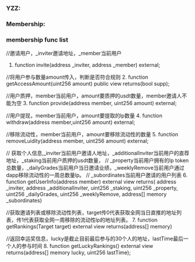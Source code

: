 ### YZZ:
### Membership:

### membership func list
//邀请用户，_inviter邀请地址，_member当前用户
1. function invite(address _inviter, address _member) external;

//将用户参与数量amount传入，判断是否符合规则
2. function getAccessAmount(uint256 amount) public view returns(bool supp);

//用户质押，member当前用户，amount要质押的usdt数量，member邀请人不能为空
3. function provide(address member, uint256 amount) external;

//用户提现，member当前用户，amount要提取的lp数量
4. function withdraw(address member,uint256 amount) external;

//移除流动性，member当前用户，amount要移除流动性的数量
5. function removeLuidity(address member, uint256 amount) external;

// 获取个人信息,_inviter当前用户邀请人地址，_additionalInviter当前用户的直荐地址，_staking当前用户质押的usdt数量，
// _property当前用户拥有的lp token总数量，_dailyGrades当前用户当日邀请业绩，_weeklyRemove当前用户通过dapp移除流动性的一周总数量lp。
// _subordinates当前用户邀请的用户列表
6. function getUserInfo(address member) external view returns(
        address _inviter,
        address _additionalInviter,
        uint256 _staking, 
        uint256 _property,
        uint256 _dailyGrades,
        uint256 _weeklyRemove,
        address[] memory _subordinates)

//获取邀请列表或移除流动性列表，target传0代表获取全网当日直推的地址列表，传1代表获取全网一周移除的流动性lp的地址列表。
7. function getRankings(Target target) external view returns(address[] memory)

//返回幸运奖信息，lucky是截止目前最后参与的30个人的地址，lastTime最后一个人的参与时间
8. function getLuckyRankings() external view returns(address[] memory lucky, uint256 lastTime);